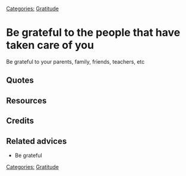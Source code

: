 [Categories:](../Categories/index.md) [Gratitude](../Categories/Gratitude.md)
# Be grateful to the people that have taken care of you

Be grateful to your parents, family, friends, teachers, etc 

## Quotes

## Resources

## Credits

## Related advices

- Be grateful

[Categories:](../Categories/index.md) [Gratitude](../Categories/Gratitude.md)